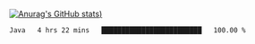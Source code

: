 [![Anurag's GitHub stats](https://github-readme-stats.vercel.app/api?username=Old-Camel&show_icons=true&theme=dark))](https://github.com/anuraghazra/github-readme-stats)
<!--START_SECTION:waka-->
```text
Java   4 hrs 22 mins   █████████████████████████   100.00 % 
```
<!--END_SECTION:waka-->

